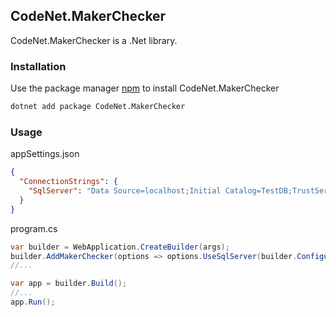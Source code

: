 ## CodeNet.MakerChecker

CodeNet.MakerChecker is a .Net library.

### Installation

Use the package manager [npm](https://www.nuget.org/packages/CodeNet.MakerChecker/) to install CodeNet.MakerChecker

```bash
dotnet add package CodeNet.MakerChecker
```

### Usage
appSettings.json
```json
{
  "ConnectionStrings": {
    "SqlServer": "Data Source=localhost;Initial Catalog=TestDB;TrustServerCertificate=true"
  }
}
```
program.cs
```csharp
var builder = WebApplication.CreateBuilder(args);
builder.AddMakerChecker(options => options.UseSqlServer(builder.Configuration, "SqlServer"), "Identity");
//...

var app = builder.Build();
//...
app.Run();
```